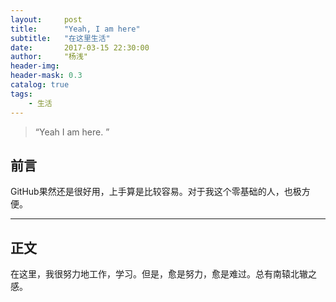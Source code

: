 ```yaml
---
layout:     post
title:      "Yeah, I am here"
subtitle:   "在这里生活"
date:       2017-03-15 22:30:00
author:     "杨浅"
header-img:
header-mask: 0.3
catalog: true
tags:
    - 生活
---
```


> “Yeah I am here. ”


## 前言

GitHub果然还是很好用，上手算是比较容易。对于我这个零基础的人，也极方便。

---

## 正文

在这里，我很努力地工作，学习。但是，愈是努力，愈是难过。总有南辕北辙之感。
